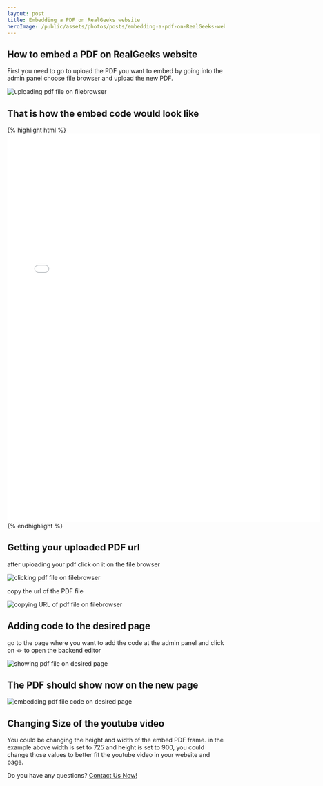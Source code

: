 ```yaml
---
layout: post
title: Embedding a PDF on RealGeeks website
heroImage: /public/assets/photos/posts/embedding-a-pdf-on-RealGeeks-website/embedding-pdf-file-code-on-desired-page.png
---
```


<h2>How to embed a PDF on RealGeeks website</h2>

<p>First you need to go to upload the PDF you want to embed by going into the admin panel choose file browser and upload the new PDF.</p>
<img src="{{ site.url }}/public/assets/photos/posts/embedding-a-pdf-on-RealGeeks-website/uploading-pdf-file-on-filebrowser.png" alt="uploading pdf file on filebrowser"/>

<h2>That is how the embed code would look like</h2>
{% highlight html %}
<!-- change YOUR_PDF_URL to the URL of your PDF file  -->
<iframe width="725" height="900" src="YOUR_PDF_URL" frameborder="0"></iframe>
{% endhighlight %}

<h2>Getting your uploaded PDF url</h2>
<p>after uploading your pdf click on it on the file browser</p>
<img src="{{ site.url }}/public/assets/photos/posts/embedding-a-pdf-on-RealGeeks-website/clicking-pdf-file-on-filebrowser.png" alt="clicking pdf file on filebrowser"/>
<p>copy the url of the PDF file</p>
<img src="{{ site.url }}/public/assets/photos/posts/embedding-a-pdf-on-RealGeeks-website/copying-URL-of-pdf-file-on-filebrowser.png" alt="copying URL of pdf file on filebrowser"/>

<h2>Adding code to the desired page</h2>
<p>go to the page where you want to add the code at the admin panel and click on <code class="language-plaintext highlighter-rouge"><></code> to open the backend editor</p>
<img src="{{ site.url }}/public/assets/photos/posts/embedding-a-pdf-on-RealGeeks-website/showing-pdf-file-on-desired-page.png" alt="showing pdf file on desired page"/>

<h2>The PDF should show now on the new page</h2>
<img src="{{ site.url }}/public/assets/photos/posts/embedding-a-pdf-on-RealGeeks-website/embedding-pdf-file-code-on-desired-page.png" alt="embedding pdf file code on desired page"/>

<h2>Changing Size of the youtube video</h2>
<p>You could be changing the height and width of the embed PDF frame. in the example above width is set to 725 and height is set to 900, you could change those values to better fit the youtube video in your website and page.</p>

<p>Do you have any questions? <a href="/contact-rauof/">Contact Us Now!</a></p>
